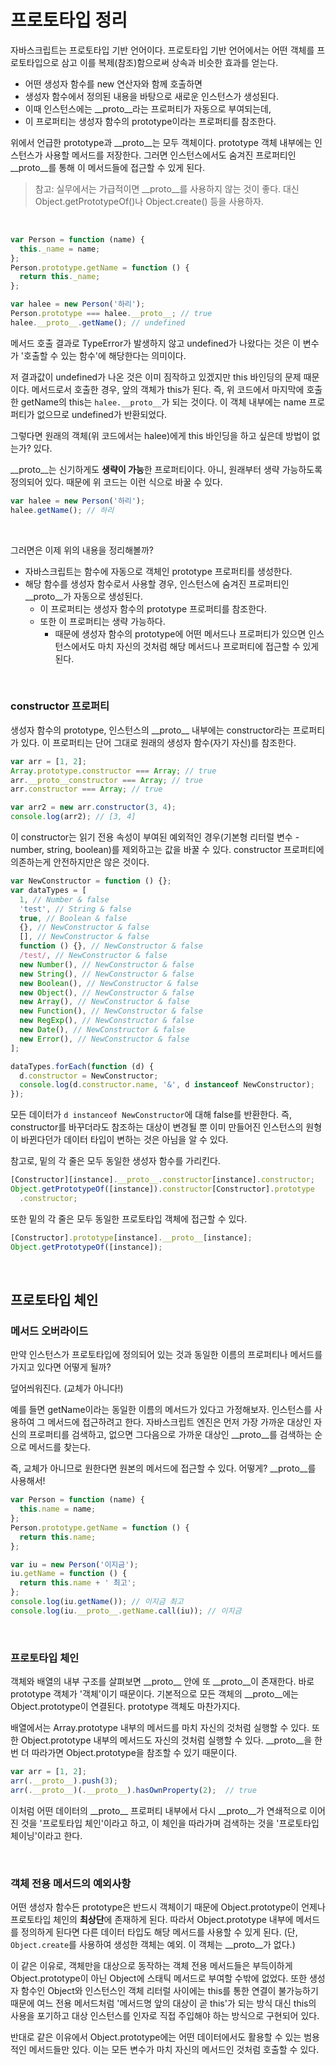 # 프로토타입 정리

자바스크립트는 프로토타입 기반 언어이다. 프로토타입 기반 언어에서는 어떤 객체를 프로토타입으로 삼고 이를 복제(참조)함으로써 상속과 비슷한 효과를 얻는다.

- 어떤 생성자 함수를 new 연산자와 함께 호출하면
- 생성자 함수에서 정의된 내용을 바탕으로 새로운 인스턴스가 생성된다.
- 이때 인스턴스에는 \_\_proto\_\_라는 프로퍼티가 자동으로 부여되는데,
- 이 프로퍼티는 생성자 함수의 prototype이라는 프로퍼티를 참조한다.

위에서 언급한 prototype과 \_\_proto\_\_는 모두 객체이다. prototype 객체 내부에는 인스턴스가 사용할 메서드를 저장한다. 그러면 인스턴스에서도 숨겨진 프로퍼티인 \_\_proto\_\_를 통해 이 메서드들에 접근할 수 있게 된다.

> 참고: 실무에서는 가급적이면 \_\_proto\_\_를 사용하지 않는 것이 좋다. 대신 Object.getPrototypeOf()나 Object.create() 등을 사용하자.

<br>

```js
var Person = function (name) {
  this._name = name;
};
Person.prototype.getName = function () {
  return this._name;
};

var halee = new Person('하리');
Person.prototype === halee.__proto__; // true
halee.__proto__.getName(); // undefined
```

메서드 호출 결과로 TypeError가 발생하지 않고 undefined가 나왔다는 것은 이 변수가 '호출할 수 있는 함수'에 해당한다는 의미이다.

저 결과값이 undefined가 나온 것은 이미 짐작하고 있겠지만 this 바인딩의 문제 때문이다. 메서드로서 호출한 경우, 앞의 객체가 this가 된다. 즉, 위 코드에서 마지막에 호출한 getName의 this는 `halee.__proto__`가 되는 것이다. 이 객체 내부에는 name 프로퍼티가 없으므로 undefined가 반환되었다.

그렇다면 원래의 객체(위 코드에서는 halee)에게 this 바인딩을 하고 싶은데 방법이 없는가? 있다.

\_\_proto\_\_는 신기하게도 **생략이 가능**한 프로퍼티이다. 아니, 원래부터 생략 가능하도록 정의되어 있다. 때문에 위 코드는 이런 식으로 바꿀 수 있다.

```js
var halee = new Person('하리');
halee.getName(); // 하리
```

<br>

그러면은 이제 위의 내용을 정리해볼까?

- 자바스크립트는 함수에 자동으로 객체인 prototype 프로퍼티를 생성한다.
- 해당 함수를 생성자 함수로서 사용할 경우, 인스턴스에 숨겨진 프로퍼티인 \_\_proto\_\_가 자동으로 생성된다.
  - 이 프로퍼티는 생성자 함수의 prototype 프로퍼티를 참조한다.
  - 또한 이 프로퍼티는 생략 가능하다.
    - 때문에 생성자 함수의 prototype에 어떤 메서드나 프로퍼티가 있으면 인스턴스에서도 마치 자신의 것처럼 해당 메서드나 프로퍼티에 접근할 수 있게 된다.

<br>

### constructor 프로퍼티

생성자 함수의 prototype, 인스턴스의 \_\_proto\_\_ 내부에는 constructor라는 프로퍼티가 있다. 이 프로퍼티는 단어 그대로 원래의 생성자 함수(자기 자신)를 참조한다.

```js
var arr = [1, 2];
Array.prototype.constructor === Array; // true
arr.__proto__constructor === Array; // true
arr.constructor === Array; // true

var arr2 = new arr.constructor(3, 4);
console.log(arr2); // [3, 4]
```

이 constructor는 읽기 전용 속성이 부여된 예외적인 경우(기본형 리터럴 변수 - number, string, boolean)를 제외하고는 값을 바꿀 수 있다. constructor 프로퍼티에 의존하는게 안전하지만은 않은 것이다.

```js
var NewConstructor = function () {};
var dataTypes = [
  1, // Number & false
  'test', // String & false
  true, // Boolean & false
  {}, // NewConstructor & false
  [], // NewConstructor & false
  function () {}, // NewConstructor & false
  /test/, // NewConstructor & false
  new Number(), // NewConstructor & false
  new String(), // NewConstructor & false
  new Boolean(), // NewConstructor & false
  new Object(), // NewConstructor & false
  new Array(), // NewConstructor & false
  new Function(), // NewConstructor & false
  new RegExp(), // NewConstructor & false
  new Date(), // NewConstructor & false
  new Error(), // NewConstructor & false
];

dataTypes.forEach(function (d) {
  d.constructor = NewConstructor;
  console.log(d.constructor.name, '&', d instanceof NewConstructor);
});
```

모든 데이터가 `d instanceof NewConstructor`에 대해 false를 반환한다. 즉, constructor를 바꾸더라도 참조하는 대상이 변경될 뿐 이미 만들어진 인스턴스의 원형이 바뀐다던가 데이터 타입이 변하는 것은 아님을 알 수 있다.

참고로, 밑의 각 줄은 모두 동일한 생성자 함수를 가리킨다.

```js
[Constructor][instance].__proto__.constructor[instance].constructor;
Object.getPrototypeOf([instance]).constructor[Constructor].prototype
  .constructor;
```

또한 밑의 각 줄은 모두 동일한 프로토타입 객체에 접근할 수 있다.

```js
[Constructor].prototype[instance].__proto__[instance];
Object.getPrototypeOf([instance]);
```

<br>

## 프로토타입 체인

### 메서드 오버라이드

만약 인스턴스가 프로토타입에 정의되어 있는 것과 동일한 이름의 프로퍼티나 메서드를 가지고 있다면 어떻게 될까?

덮어씌워진다. (교체가 아니다!)

예를 들면 getName이라는 동일한 이름의 메서드가 있다고 가정해보자. 인스턴스를 사용하여 그 메서드에 접근하려고 한다. 자바스크립트 엔진은 먼저 가장 가까운 대상인 자신의 프로퍼티를 검색하고, 없으면 그다음으로 가까운 대상인 \_\_proto\_\_를 검색하는 순으로 메서드를 찾는다.

즉, 교체가 아니므로 원한다면 원본의 메서드에 접근할 수 있다. 어떻게? \_\_proto\_\_를 사용해서!

```js
var Person = function (name) {
  this.name = name;
};
Person.prototype.getName = function () {
  return this.name;
};

var iu = new Person('이지금');
iu.getName = function () {
  return this.name + ' 최고';
};
console.log(iu.getName()); // 이지금 최고
console.log(iu.__proto__.getName.call(iu)); // 이지금
```

<br>

### 프로토타입 체인

객체와 배열의 내부 구조를 살펴보면 \_\_proto\_\_ 안에 또 \_\_proto\_\_이 존재한다. 바로 prototype 객체가 '객체'이기 때문이다. 기본적으로 모든 객체의 \_\_proto\_\_에는 Object.prototype이 연결된다. prototype 객체도 마찬가지다.

배열에서는 Array.prototype 내부의 메서드를 마치 자신의 것처럼 실행할 수 있다. 또한 Object.prototype 내부의 메서드도 자신의 것처럼 실행할 수 있다. \_\_proto\_\_을 한 번 더 따라가면 Object.prototype을 참조할 수 있기 때문이다.

```js
var arr = [1, 2];
arr(.__proto__).push(3);
arr(.__proto__)(.__proto__).hasOwnProperty(2);  // true
```

이처럼 어떤 데이터의 \_\_proto\_\_ 프로퍼티 내부에서 다시 \_\_proto\_\_가 연쇄적으로 이어진 것을 '프로토타입 체인'이라고 하고, 이 체인을 따라가며 검색하는 것을 '프로토타입 체이닝'이라고 한다.

<br>

### 객체 전용 메서드의 예외사항

어떤 생성자 함수든 prototype은 반드시 객체이기 때문에 Object.prototype이 언제나 프로토타입 체인의 **최상단**에 존재하게 된다. 따라서 Object.prototype 내부에 메서드를 정의하게 된다면 다른 데이터 타입도 해당 메서드를 사용할 수 있게 된다. (단, `Object.create`를 사용하여 생성한 객체는 예외. 이 객체는 \_\_proto\_\_가 없다.)

이 같은 이유로, 객체만을 대상으로 동작하는 객체 전용 메서드들은 부득이하게 Object.prototype이 아닌 Object에 스태틱 메서드로 부여할 수밖에 없었다.
또한 생성자 함수인 Object와 인스턴스인 객체 리터럴 사이에는 this를 통한 연결이 불가능하기 때문에 여느 전용 메서드처럼 '메서드명 앞의 대상이 곧 this'가 되는 방식 대신 this의 사용을 포기하고 대상 인스턴스를 인자로 직접 주입해야 하는 방식으로 구현되어 있다.

반대로 같은 이유에서 Object.prototype에는 어떤 데이터에서도 활용할 수 있는 범용적인 메서드들만 있다. 이는 모든 변수가 마치 자신의 메서드인 것처럼 호출할 수 있다.
